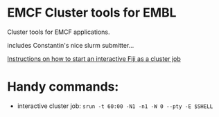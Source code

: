 # EMCF Cluster tools for EMBL

Cluster tools for EMCF applications.

includes Constantin's nice slurm submitter...

[Instructions on how to start an interactive Fiji as a cluster job](doc/fiji.md)


# Handy commands:

- interactive cluster job:
```srun -t 60:00 -N1 -n1 -W 0 --pty -E $SHELL```
